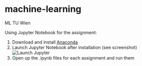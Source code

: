 # machine-learning
ML TU Wien

Using Jupyter Notebook for the assignment:

1) Download and install [Anaconda](https://www.anaconda.com/distribution/#download-section) 
2) Launch Jupyter Notebook after installation (see screenshot)
![Launch Jupyter](https://i.imgur.com/EXC04Xa.png "Launch Jupyter")
3) Open up the .ipynb files for each assignment and run them
